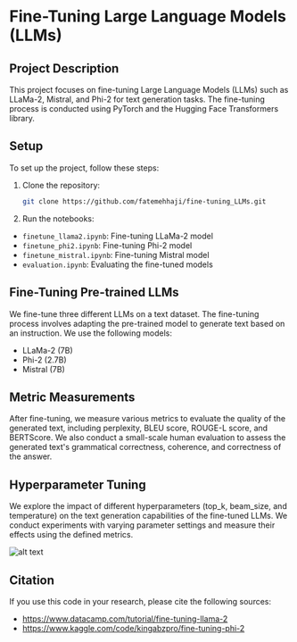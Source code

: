 # Fine-Tuning Large Language Models (LLMs)

## Project Description

This project focuses on fine-tuning Large Language Models (LLMs) such as LLaMa-2, Mistral, and Phi-2 for text generation tasks. The fine-tuning process is conducted using PyTorch and the Hugging Face Transformers library.

## Setup

To set up the project, follow these steps:

1. Clone the repository:
   ```bash
   git clone https://github.com/fatemehhaji/fine-tuning_LLMs.git


3. Run the notebooks:
- `finetune_llama2.ipynb`: Fine-tuning LLaMa-2 model
- `finetune_phi2.ipynb`: Fine-tuning Phi-2 model
- `finetune_mistral.ipynb`: Fine-tuning Mistral model
- `evaluation.ipynb`: Evaluating the fine-tuned models

## Fine-Tuning Pre-trained LLMs

We fine-tune three different LLMs on a text dataset. The fine-tuning process involves adapting the pre-trained model to generate text based on an instruction. We use the following models:

- LLaMa-2 (7B)
- Phi-2 (2.7B)
- Mistral (7B)

## Metric Measurements

After fine-tuning, we measure various metrics to evaluate the quality of the generated text, including perplexity, BLEU score, ROUGE-L score, and BERTScore. We also conduct a small-scale human evaluation to assess the generated text's grammatical correctness, coherence, and correctness of the answer.

## Hyperparameter Tuning

We explore the impact of different hyperparameters (top_k, beam_size, and temperature) on the text generation capabilities of the fine-tuned LLMs. We conduct experiments with varying parameter settings and measure their effects using the defined metrics.

![alt text](https://github.com/fatemehhaji/fine-tuning_LLMs/blob/main/images/parameters_evaluation.jpeg)

## Citation

If you use this code in your research, please cite the following sources:

- https://www.datacamp.com/tutorial/fine-tuning-llama-2
- https://www.kaggle.com/code/kingabzpro/fine-tuning-phi-2


